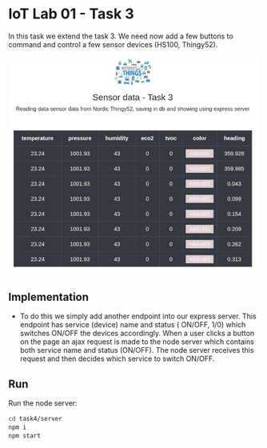 IoT Lab 01 - Task 3
=====================================

In this task we extend the task 3. We need now add a few buttons to command and control a few sensor devices (HS100, Thingy52).

![Screenshot](https://github.com/iloveyii/iot-lab1/blob/demo/task3/public/images/screenshot1.png)


## Implementation
* To do this we simply add another endpoint into our express server. This endpoint has service (device) name and status ( ON/OFF, 1/0) which switches ON/OFF the devices accordingly.
When a user clicks a button on the page an ajax request is made to the node server which contains both service name and status (ON/OFF). The node server receives this request and then decides which service to switch ON/OFF.

## Run

Run the node server:
```bash
cd task4/server
npm i
npm start

```
